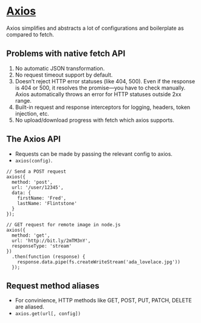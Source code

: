 # [Axios](https://axios-http.com/docs/intro)

Axios simplifies and abstracts a lot of configurations and boilerplate as compared to fetch.

## Problems with native fetch API

1. No automatic JSON transformation.
2. No request timeout support by default.
3. Doesn’t reject HTTP error statuses (like 404, 500). Even if the response is 404 or 500, it resolves the promise—you have to check manually. Axios automatically throws an error for HTTP statuses outside 2xx range.
4. Built-in request and response interceptors for logging, headers, token injection, etc.
5. No upload/download progress with fetch which axios supports.


## The Axios API 

- Requests can be made by passing the relevant config to axios.
- `axios(config)`.

```tsx
// Send a POST request
axios({
  method: 'post',
  url: '/user/12345',
  data: {
    firstName: 'Fred',
    lastName: 'Flintstone'
  }
});
```

```tsx
// GET request for remote image in node.js
axios({
  method: 'get',
  url: 'http://bit.ly/2mTM3nY',
  responseType: 'stream'
})
  .then(function (response) {
    response.data.pipe(fs.createWriteStream('ada_lovelace.jpg'))
  });
```

## Request method aliases

- For convinience, HTTP methods like GET, POST, PUT, PATCH, DELETE are aliased.
- `axios.get(url[, config])`


